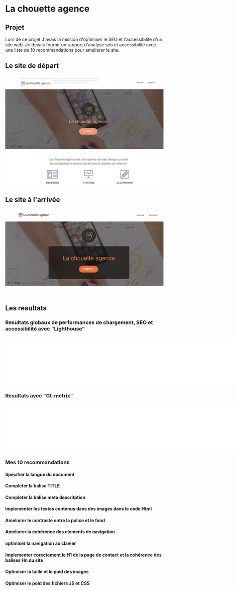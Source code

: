 <h1>La chouette agence</h1>

<h2>
    Projet
</h2>
<p>
    Lors de ce projet J'avais la mission d'optimiser le SEO et l'accessibilité d'un site web.
    Je devais fournir un rapport d'analyse seo et accessibilité avec une liste de 10 recommandations pour ameliorer le site. 
</p>
<H2>
    Le site de départ 
</H2>
<a href="https://damienlopvet.github.io/La_chouette_agence/">
<img src="/screenshot-analyse/La-chouette-avant.jpg"/>
</a>
<H2>
    Le site à l'arrivée
</H2>
<a href="https://damienlopvet.github.io/la_chouette_agence_optimized/index.html"></a>
<img src="/screenshot-analyse/la-chouette-apres.jpg"/>
</a>
<h2>
    Les resultats
</h2>
<h3>
    Resultats globaux de performances de chargement, SEO et accessibilité avec "Lighthouse" 
</h3>
<embed src="screenshot-analyse/P4_01_performances-et-accessibilité/performance-et-accessibilité-lighthouse.pdf" width="840px" />
<h3>
Resultats avec "Gt-metrix"
</h3>
<embed src="screenshot-analyse/P4_01_performances-et-accessibilité/performance-gtMetrix.pdf" width="840"/>
<h3>
    Mes 10 recommandations
</h3>
<h4>
    Specifier la langue du document
</h4>
<h4>
    Completer la balise TITLE
</h4>
<h4>
Completer la balise meta descritption
</h4>
<h4>
    Implementer les textes contenus dans des images dans le code Html
</h4>
<h4>
    Ameliorer le contraste entre la police et le fond
</h4>
<h4>
    Ameliorer la cohérence des elements de navigation
</h4>
<h4>
    optimiser la navigation au clavier
</h4>
<h4>
    Implementer corectement le H1 de la page de contact et la cohérence des balises Hn du site
</h4>
<h4>
    Optimiser la taille et le poid des images
</h4>
<h4>
    Optimiser le poid des fichiers JS et CSS
</h4>
